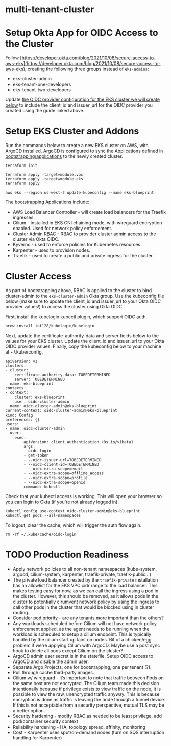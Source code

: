 # multi-tenant-cluster

# Setup Okta App for OIDC Access to the Cluster

Follow [https://developer.okta.com/blog/2021/10/08/secure-access-to-aws-eks](https://developer.okta.com/blog/2021/10/08/secure-access-to-aws-eks), creating
the following three groups instead of `eks-admins`:

- eks-cluster-admin
- eks-tenant-one-developers
- eks-tenant-two-developers

Update [the OIDC provider configuration for the EKS cluster we will create below](./terraform/variables.tf) to include the client_id and issuer_url for the OIDC provider you created using the guide linked above.

# Setup EKS Cluster and Addons

Run the commands below to create a new EKS cluster on AWS, with ArgoCD installed. ArgoCD is configured to sync the Applications defined in [bootstrapping/applications](./bootstrapping/applications) to the newly created cluster.

```
terraform init

terraform apply -target=module.vpc
terraform apply -target=module.eks
terraform apply

aws eks --region us-west-2 update-kubeconfig --name eks-blueprint
```

The bootstrapping Applications include:

- AWS Load Balancer Controller - will create load balancers for the Traefik ingresses.
- Cilium - installed in EKS CNI chaining mode, with wireguard encryption enabled. Used for network policy enforcement.
- Cluster Admin RBAC - RBAC to provider cluster admin access to the cluster via Okta OIDC.
- Kyverno - used to enforce policies for Kubernetes resources.
- Karpenter - used to provision nodes.
- Traefik - used to create a public and private ingress for the cluster.

# Cluster Access

As part of bootstrapping above, RBAC is applied to the cluster to bind cluster-admin to the `eks-cluster-admin` Okta group. Use the kubeconfig file below (make sure to update the client_id and issuer_url to your Okta OIDC provider values!) to access the cluster using Okta OIDC.

First, install the kubelogin kubectl plugin, which support OIDC auth.

```
brew install int128/kubelogin/kubelogin
```

Next, update the certificate-authority-data and server fields below to the values for your EKS cluster. Update the client_id and issuer_url to your Okta OIDC provider values. Finally, copy the kubeconfig below to your machine at ~/.kube/config.

```
apiVersion: v1
clusters:
- cluster:
    certificate-authority-data: TOBEDETERMINED
    server: TOBEDETERMINED
  name: eks-blueprint
contexts:
- context:
    cluster: eks-blueprint
    user: oidc-cluster-admin
  name: oidc-cluster-admin@eks-blueprint
current-context: oidc-cluster-admin@eks-blueprint
kind: Config
preferences: {}
users:
- name: oidc-cluster-admin      
  user:
    exec:
        apiVersion: client.authentication.k8s.io/v1beta1
        args:
        - oidc-login
        - get-token
        - --oidc-issuer-url=TOBEDETERMINED
        - --oidc-client-id=TOBEDETERMINED
        - --oidc-extra-scope=email
        - --oidc-extra-scope=offline_access
        - --oidc-extra-scope=profile
        - --oidc-extra-scope=openid
        command: kubectl
 ```       

Check that your kubectl access is working. This will open your browser so you can login to Okta (if you're not already logged in).

```
kubectl config use-context oidc-cluster-admin@eks-blueprint
kubectl get pods --all-namespaces
```

To logout, clear the cache, which will trigger the auth flow again.

```
rm -rf ~/.kube/cache/oidc-login
```

# TODO Production Readiness

- Apply network policies to all non-tenant namespaces (kube-system, argocd, cilium-system, karpenter, traefik-private, traefik-public...)
- The private load balancer created by the `traefik-private` installation has an allowlist for the EKS VPC cidr range to the load balancer. This makes testing easy for now, 
as we can call the ingress using a pod in the cluster. However, this should be removed, as it allows pods in the cluster to potentially cirumvent network policy by using the ingress to call other pods in the cluster that would be blocked using in cluster routing.
- Consider pod priority - are any tenants more important than the others?
- Any workloads scheduled before Cilium will not have network policy enforcement applied, as the agent needs to be running when the workload is scheduled to setup a cilium endpoint. This is typically handled by the cilium start up taint on nodes. Bit of a chicken/egg problem if we're applying Cilium with ArgoCD. Maybe use a post sync hook to delete all pods except Cilium on the cluster?
- ArgoCD admin user secret is in the statefile. Setup OIDC access to ArgoCD and disable the admin user.
- Separate Argo Projects, one for bootstrapping, one per tenant (?).
- Pull through cache third-party images.
- Cilium w/ wireguard - it’s important to note that traffic between Pods on the same host are not encrypted. The Cilium team made this decision intentionally because if privilege exists to view traffic on the node, it is possible to view the raw, unencrypted traffic anyway. This is because encryption is done as traffic is leaving the node
through a tunnel device. If this is not acceptable from a security perspective, mutual TLS may be a better option.
- Security hardening - modify RBAC as needed to be least privilege, add pod/container security context
- Reliability hardening - HA, topology spread, affinity, monitoring
- Cost - Karpenter uses spot/on-demand nodes (turn on SQS interruption handling for Karpenter)
